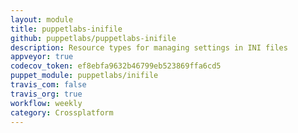```yaml
---
layout: module
title: puppetlabs-inifile
github: puppetlabs/puppetlabs-inifile
description: Resource types for managing settings in INI files
appveyor: true
codecov_token: ef8ebfa9632b46799eb523869ffa6cd5
puppet_module: puppetlabs/inifile
travis_com: false
travis_org: true
workflow: weekly
category: Crossplatform
---
```

